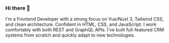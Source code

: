 ### Hi there 👋

I'm a Frontend Developer with a strong focus on Vue/Nuxt 3, Tailwind CSS, and
clean architecture.
Confident in HTML, CSS, and JavaScript. I work comfortably with both REST
and GraphQL APIs. I’ve built full-featured CRM systems from scratch and
quickly adapt to new technologies.

<!--
**RomanNemercev/RomanNemercev** is a ✨ _special_ ✨ repository because its `README.md` (this file) appears on your GitHub profile.

Here are some ideas to get you started:

- 🔭 I’m currently working on ...
- 🌱 I’m currently learning ...
- 👯 I’m looking to collaborate on ...
- 🤔 I’m looking for help with ...
- 💬 Ask me about ...
- 📫 How to reach me: ...
- 😄 Pronouns: ...
- ⚡ Fun fact: ...
-->

